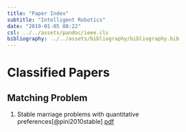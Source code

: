 ```yaml
---
title: "Paper Index"
subtitle: "Intelligent Robotics"
date: "2019-01-05 08:22"
csl: ../../assets/pandoc/ieee.cls
bibliography: ../../assets/bibliography/bibliography.bib
---
```


# Classified Papers
## Matching Problem
1. Stable marriage problems with quantitative
preferences[@pini2010stable]
[pdf](https://www.cse.unsw.edu.au/~tw/prvwcomsoc10.pdf)
